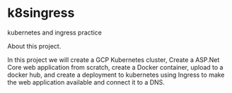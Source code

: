 # k8singress
kubernetes and ingress practice

About this project.

In this project we will create a GCP Kubernetes cluster, Create a ASP.Net Core web application from scratch, create a Docker container, upload to a docker hub, and create a deployment to kubernetes using Ingress to make the web application available and connect it to a DNS.


